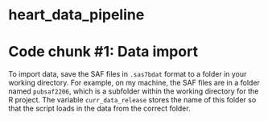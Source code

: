 # heart_data_pipeline

# Code chunk #1: Data import
To import data, save the SAF files in `.sas7bdat` format to a folder in your working directory. For example, on my machine, the SAF files are in a folder named `pubsaf2206`, which is a subfolder within the working directory for the R project. The variable `curr_data_release` stores the name of this folder so that the script loads in the data from the correct folder.
